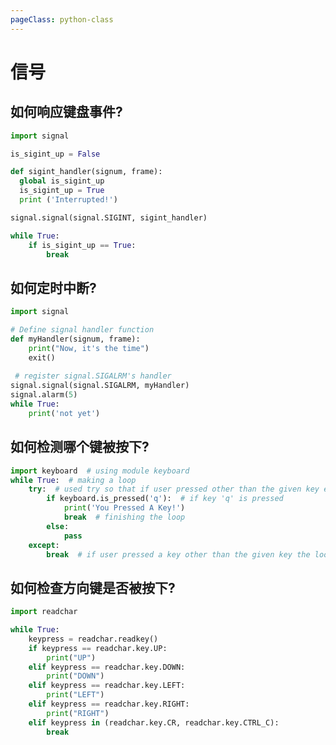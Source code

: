 ```yaml
---
pageClass: python-class
---
```


<!--
 * @Description: 
 * @Author: Jack Huang
 * @Github: https://github.com/HuangJiaLian
 * @Date: 2019-09-12 15:38:17
 * @LastEditors: Jack Huang
 * @LastEditTime: 2019-09-16 16:40:22
 -->

# 信号

## 如何响应键盘事件?

```python
import signal

is_sigint_up = False

def sigint_handler(signum, frame):
  global is_sigint_up
  is_sigint_up = True
  print ('Interrupted!')

signal.signal(signal.SIGINT, sigint_handler)

while True:
    if is_sigint_up == True:
        break
```

## 如何定时中断?

```python
import signal

# Define signal handler function
def myHandler(signum, frame):
    print("Now, it's the time")
    exit()
    
 # register signal.SIGALRM's handler 
signal.signal(signal.SIGALRM, myHandler)
signal.alarm(5)
while True:
    print('not yet')
```

## 如何检测哪个键被按下?
```python
import keyboard  # using module keyboard
while True:  # making a loop
    try:  # used try so that if user pressed other than the given key error will not be shown
        if keyboard.is_pressed('q'):  # if key 'q' is pressed 
            print('You Pressed A Key!')
            break  # finishing the loop
        else:
            pass
    except:
        break  # if user pressed a key other than the given key the loop will break
```


## 如何检查方向键是否被按下? 
```python
import readchar

while True:
    keypress = readchar.readkey()
    if keypress == readchar.key.UP:
        print("UP")
    elif keypress == readchar.key.DOWN:
        print("DOWN")
    elif keypress == readchar.key.LEFT:
        print("LEFT")
    elif keypress == readchar.key.RIGHT:
        print("RIGHT")
    elif keypress in (readchar.key.CR, readchar.key.CTRL_C):
        break
```